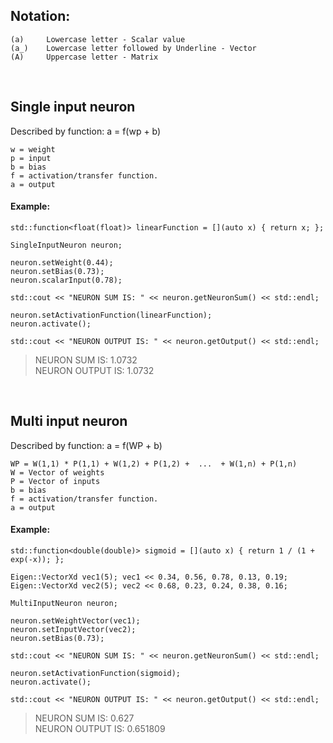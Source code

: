## Notation:

    (a)     Lowercase letter - Scalar value
    (a_)    Lowercase letter followed by Underline - Vector
    (A)     Uppercase letter - Matrix

<br>

## Single input neuron

Described by function:
    a = f(wp + b)
    
    w = weight
    p = input
    b = bias
    f = activation/transfer function.
    a = output
    
#### Example:

    std::function<float(float)> linearFunction = [](auto x) { return x; };

    SingleInputNeuron neuron;

    neuron.setWeight(0.44);
    neuron.setBias(0.73);
    neuron.scalarInput(0.78);

    std::cout << "NEURON SUM IS: " << neuron.getNeuronSum() << std::endl;

    neuron.setActivationFunction(linearFunction);
    neuron.activate();

    std::cout << "NEURON OUTPUT IS: " << neuron.getOutput() << std::endl;

> NEURON SUM IS: 1.0732\
  NEURON OUTPUT IS: 1.0732

<br>

## Multi input neuron

Described by function:
    a = f(WP + b)
    
    WP = W(1,1) * P(1,1) + W(1,2) + P(1,2) +  ...  + W(1,n) + P(1,n)
    W = Vector of weights
    P = Vector of inputs
    b = bias
    f = activation/transfer function.
    a = output
    
#### Example:

    std::function<double(double)> sigmoid = [](auto x) { return 1 / (1 + exp(-x)); };

    Eigen::VectorXd vec1(5); vec1 << 0.34, 0.56, 0.78, 0.13, 0.19;
    Eigen::VectorXd vec2(5); vec2 << 0.68, 0.23, 0.24, 0.38, 0.16;

    MultiInputNeuron neuron;

    neuron.setWeightVector(vec1);
    neuron.setInputVector(vec2);
    neuron.setBias(0.73);

    std::cout << "NEURON SUM IS: " << neuron.getNeuronSum() << std::endl;

    neuron.setActivationFunction(sigmoid);
    neuron.activate();

    std::cout << "NEURON OUTPUT IS: " << neuron.getOutput() << std::endl;

> NEURON SUM IS: 0.627\
  NEURON OUTPUT IS: 0.651809

<br>
